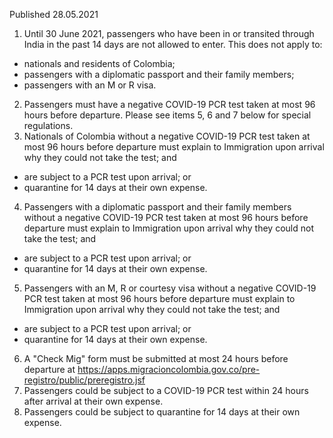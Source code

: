Published 28.05.2021
1. Until 30 June 2021, passengers who have been in or transited through India in the past 14 days are not allowed to enter.
This does not apply to:
- nationals and residents of Colombia;
- passengers with a diplomatic passport and their family members;
- passengers with an M or R visa.
2. Passengers must have a negative COVID-19 PCR test taken at most 96 hours before departure. Please see items 5, 6 and 7 below for special regulations.
3. Nationals of Colombia without a negative COVID-19 PCR test taken at most 96 hours before departure must explain to Immigration upon arrival why they could not take the test; and
- are subject to a PCR test upon arrival; or
- quarantine for 14 days at their own expense.
4. Passengers with a diplomatic passport and their family members without a negative COVID-19 PCR test taken at most 96 hours before departure must explain to Immigration upon arrival why they could not take the test; and
- are subject to a PCR test upon arrival; or
- quarantine for 14 days at their own expense.
5. Passengers with an M, R or courtesy visa without a negative COVID-19 PCR test taken at most 96 hours before departure must explain to Immigration upon arrival why they could not take the test; and
- are subject to a PCR test upon arrival; or
- quarantine for 14 days at their own expense.
6. A "Check Mig" form must be submitted at most 24 hours before departure at <a href="https://apps.migracioncolombia.gov.co/pre-registro/public/preregistro.jsf">https://apps.migracioncolombia.gov.co/pre-registro/public/preregistro.jsf</a> 
7. Passengers could be subject to a COVID-19 PCR test within 24 hours after arrival at their own expense.
8. Passengers could be subject to quarantine for 14 days at their own expense.

